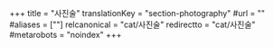 +++
title = "사진술"
translationKey = "section-photography"
#url = ""
#aliases = [""]
relcanonical = "cat/사진술"
redirectto = "cat/사진술"
#metarobots = "noindex"
+++
